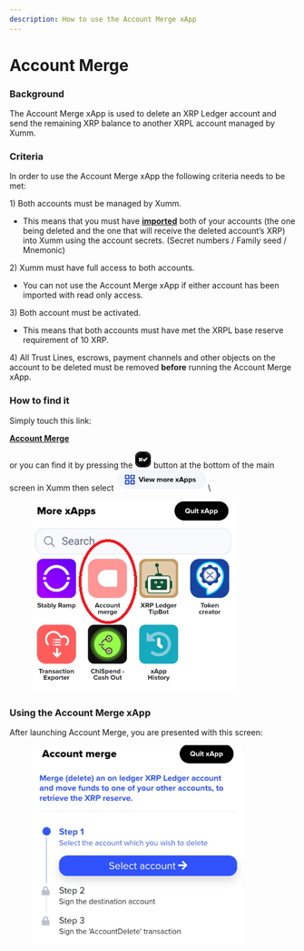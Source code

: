```yaml
---
description: How to use the Account Merge xApp
---
```


# Account Merge

### **Background**

The Account Merge xApp is used to delete an XRP Ledger account and send the remaining XRP balance to another XRPL account managed by Xumm.

### **Criteria**

In order to use the Account Merge xApp the following criteria needs to be met:

1\) Both accounts must be managed by Xumm.

* This means that you must have [**imported**](../../getting-started/importing-your-existing-xrpl-account.md) both of your accounts (the one being deleted and the one that will receive the deleted account’s XRP) into Xumm using the account secrets. (Secret numbers / Family seed / Mnemonic)

2\) Xumm must have full access to both accounts.

* You can not use the Account Merge xApp if either account has been imported with read only access.

3\) Both account must be activated.

* This means that both accounts must have met the XRPL base reserve requirement of 10 XRP.

4\) All Trust Lines, escrows, payment channels and other objects on the account to be deleted must be removed **before** running the Account Merge xApp.



### **How to find it**

Simply touch this link:

****[**Account Merge**](https://xumm.app/detect/xapp:xumm.accountmerge)****

or you can find it by pressing the <img src="../../.gitbook/assets/image (2) (5).png" alt="" data-size="line"> button at the bottom of the main screen in Xumm then select ![](<../../.gitbook/assets/image (2) (6).png>)\


<figure><img src="../../.gitbook/assets/Account merge - xApp - 1.png" alt=""><figcaption></figcaption></figure>

### **Using the Account Merge xApp**

After launching Account Merge, you are presented with this screen:

<figure><img src="../../.gitbook/assets/Account merge - 1.png" alt=""><figcaption></figcaption></figure>
